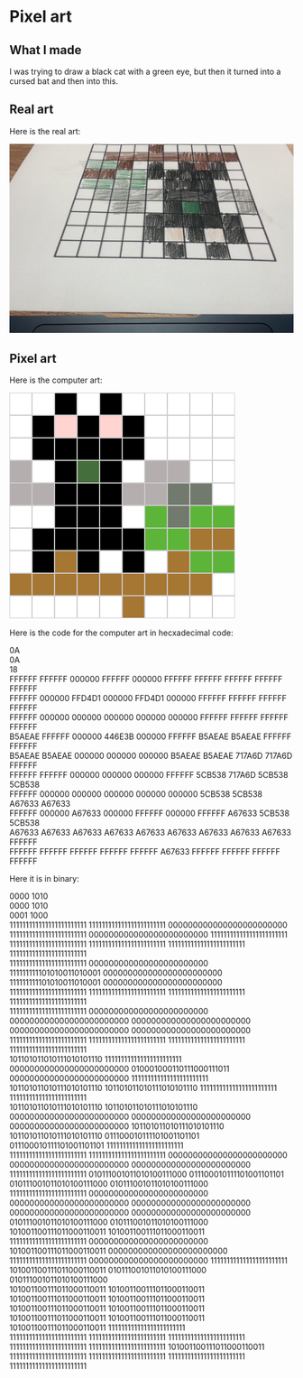 # Pixel art

## What I made

I was trying to draw a black cat with a green eye, but then it turned into a cursed bat and then into this.

## Real art

Here is the real art:

![Here is the picture of the cursed "bat"](/../images/PencilBat.jpeg)

## Pixel art

Here is the computer art:

![Here is the pixel art of the cursed "bat"](/../images/PixelBat.png)

Here is the code for the computer art in hecxadecimal code:

0A  
0A  
18  
FFFFFF FFFFFF 000000 FFFFFF 000000 FFFFFF FFFFFF FFFFFF FFFFFF FFFFFF  
FFFFFF 000000 FFD4D1 000000 FFD4D1 000000 FFFFFF FFFFFF FFFFFF FFFFFF  
FFFFFF 000000 000000 000000 000000 000000 FFFFFF FFFFFF FFFFFF FFFFFF  
B5AEAE FFFFFF 000000 446E3B 000000 FFFFFF B5AEAE B5AEAE FFFFFF FFFFFF  
B5AEAE B5AEAE 000000 000000 000000 B5AEAE B5AEAE 717A6D 717A6D FFFFFF  
FFFFFF FFFFFF 000000 000000 000000 FFFFFF 5CB538 717A6D 5CB538 5CB538  
FFFFFF 000000 000000 000000 000000 000000 5CB538 5CB538 A67633 A67633  
FFFFFF 000000 A67633 000000 FFFFFF 000000 FFFFFF A67633 5CB538 5CB538  
A67633 A67633 A67633 A67633 A67633 A67633 A67633 A67633 A67633 FFFFFF  
FFFFFF FFFFFF FFFFFF FFFFFF FFFFFF A67633 FFFFFF FFFFFF FFFFFF FFFFFF 

Here it is in binary:

0000 1010  
0000 1010  
0001 1000  
111111111111111111111111 111111111111111111111111 000000000000000000000000 111111111111111111111111 000000000000000000000000 111111111111111111111111 111111111111111111111111 111111111111111111111111 111111111111111111111111 111111111111111111111111  
111111111111111111111111 000000000000000000000000 111111111101010011010001 000000000000000000000000 111111111101010011010001 000000000000000000000000 111111111111111111111111 111111111111111111111111 111111111111111111111111 111111111111111111111111  
111111111111111111111111 000000000000000000000000 000000000000000000000000 000000000000000000000000 000000000000000000000000 000000000000000000000000 111111111111111111111111 111111111111111111111111 111111111111111111111111 111111111111111111111111  
101101011010111010101110 111111111111111111111111 000000000000000000000000 010001000110111000111011 000000000000000000000000 111111111111111111111111 101101011010111010101110 101101011010111010101110 111111111111111111111111 111111111111111111111111  
101101011010111010101110 101101011010111010101110 000000000000000000000000 000000000000000000000000 000000000000000000000000 101101011010111010101110 101101011010111010101110 011100010111101001101101 011100010111101001101101 111111111111111111111111  
111111111111111111111111 111111111111111111111111 000000000000000000000000 000000000000000000000000 000000000000000000000000 111111111111111111111111 010111001011010100111000 011100010111101001101101 010111001011010100111000 010111001011010100111000  
111111111111111111111111 000000000000000000000000 000000000000000000000000 000000000000000000000000 000000000000000000000000 000000000000000000000000 010111001011010100111000 010111001011010100111000 101001100111011000110011 101001100111011000110011  
111111111111111111111111 000000000000000000000000 101001100111011000110011 000000000000000000000000 111111111111111111111111 000000000000000000000000 111111111111111111111111 101001100111011000110011 010111001011010100111000 010111001011010100111000  
101001100111011000110011 101001100111011000110011 101001100111011000110011 101001100111011000110011 101001100111011000110011 101001100111011000110011 101001100111011000110011 101001100111011000110011 101001100111011000110011 111111111111111111111111  
111111111111111111111111 111111111111111111111111 111111111111111111111111 111111111111111111111111 111111111111111111111111 101001100111011000110011 111111111111111111111111 111111111111111111111111 111111111111111111111111 111111111111111111111111  
